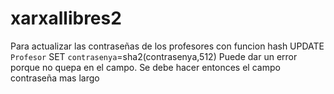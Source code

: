 # xarxallibres2

Para actualizar las contraseñas de los profesores con funcion hash
UPDATE `Profesor` SET `contrasenya`=sha2(contrasenya,512)
Puede dar un error porque no quepa en el campo. Se debe hacer entonces el campo contraseña mas largo

